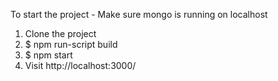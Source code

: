 To start the project -
  Make sure mongo is running on localhost
  1. Clone the project
  2. $ npm run-script build 
  3. $ npm start
  4. Visit http://localhost:3000/
